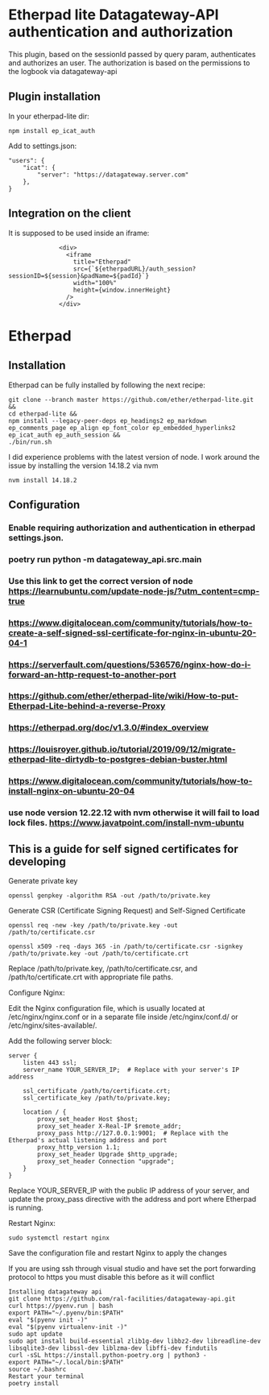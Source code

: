 # Etherpad lite Datagateway-API authentication and authorization

This plugin, based on the sessionId passed by query param, authenticates and authorizes an user. The authorization is based on the permissions to the logbook via datagateway-api


## Plugin installation

In your etherpad-lite dir:

    npm install ep_icat_auth

Add to settings.json:

```
"users": {
    "icat": {
        "server": "https://datagateway.server.com"
    },
}
```

## Integration on the client

It is supposed to be used inside an iframe:

```
              <div>
                <iframe
                  title="Etherpad"
                  src={`${etherpadURL}/auth_session?sessionID=${session}&padName=${padId}`}
                  width="100%"
                  height={window.innerHeight}
                />
              </div>
```

# Etherpad 

## Installation

Etherpad can be fully installed by following the next recipe:
```
git clone --branch master https://github.com/ether/etherpad-lite.git &&
cd etherpad-lite &&
npm install --legacy-peer-deps ep_headings2 ep_markdown ep_comments_page ep_align ep_font_color ep_embedded_hyperlinks2 ep_icat_auth ep_auth_session &&
./bin/run.sh

```

I did experience problems with the latest version of node. I work around the issue by installing the version 14.18.2 via nvm
```
nvm install 14.18.2
```

## Configuration

### Enable requiring authorization and authentication in etherpad settings.json.

### poetry run python -m datagateway_api.src.main

### Use this link to get the correct version of node https://learnubuntu.com/update-node-js/?utm_content=cmp-true

### https://www.digitalocean.com/community/tutorials/how-to-create-a-self-signed-ssl-certificate-for-nginx-in-ubuntu-20-04-1

### https://serverfault.com/questions/536576/nginx-how-do-i-forward-an-http-request-to-another-port

### https://github.com/ether/etherpad-lite/wiki/How-to-put-Etherpad-Lite-behind-a-reverse-Proxy

### https://etherpad.org/doc/v1.3.0/#index_overview

### https://louisroyer.github.io/tutorial/2019/09/12/migrate-etherpad-lite-dirtydb-to-postgres-debian-buster.html

### https://www.digitalocean.com/community/tutorials/how-to-install-nginx-on-ubuntu-20-04

### use node version 12.22.12 with nvm otherwise it will fail to load lock files. https://www.javatpoint.com/install-nvm-ubuntu

## This is a guide for self signed certificates for developing

Generate private key

```
openssl genpkey -algorithm RSA -out /path/to/private.key
```

Generate CSR (Certificate Signing Request) and Self-Signed Certificate

```
openssl req -new -key /path/to/private.key -out /path/to/certificate.csr

openssl x509 -req -days 365 -in /path/to/certificate.csr -signkey /path/to/private.key -out /path/to/certificate.crt
```

Replace /path/to/private.key, /path/to/certificate.csr, and /path/to/certificate.crt with appropriate file paths.

Configure Nginx:

Edit the Nginx configuration file, which is usually located at /etc/nginx/nginx.conf or in a separate file inside /etc/nginx/conf.d/ or /etc/nginx/sites-available/.

Add the following server block:


```
server {
    listen 443 ssl;
    server_name YOUR_SERVER_IP;  # Replace with your server's IP address

    ssl_certificate /path/to/certificate.crt;
    ssl_certificate_key /path/to/private.key;

    location / {
        proxy_set_header Host $host;
        proxy_set_header X-Real-IP $remote_addr;
        proxy_pass http://127.0.0.1:9001;  # Replace with the Etherpad's actual listening address and port
        proxy_http_version 1.1;
        proxy_set_header Upgrade $http_upgrade;
        proxy_set_header Connection "upgrade";
    }
}
```

Replace YOUR_SERVER_IP with the public IP address of your server, and update the proxy_pass directive with the address and port where Etherpad is running.


Restart Nginx:
```
sudo systemctl restart nginx
```
Save the configuration file and restart Nginx to apply the changes

If you are using ssh through visual studio and have set the port forwarding protocol to https you must disable this before as it will conflict
```
Installing datagateway api
git clone https://github.com/ral-facilities/datagateway-api.git
curl https://pyenv.run | bash
export PATH="~/.pyenv/bin:$PATH"
eval "$(pyenv init -)"
eval "$(pyenv virtualenv-init -)"
sudo apt update
sudo apt install build-essential zlib1g-dev libbz2-dev libreadline-dev libsqlite3-dev libssl-dev liblzma-dev libffi-dev findutils
curl -sSL https://install.python-poetry.org | python3 -
export PATH="~/.local/bin:$PATH"
source ~/.bashrc
Restart your terminal
poetry install

```
